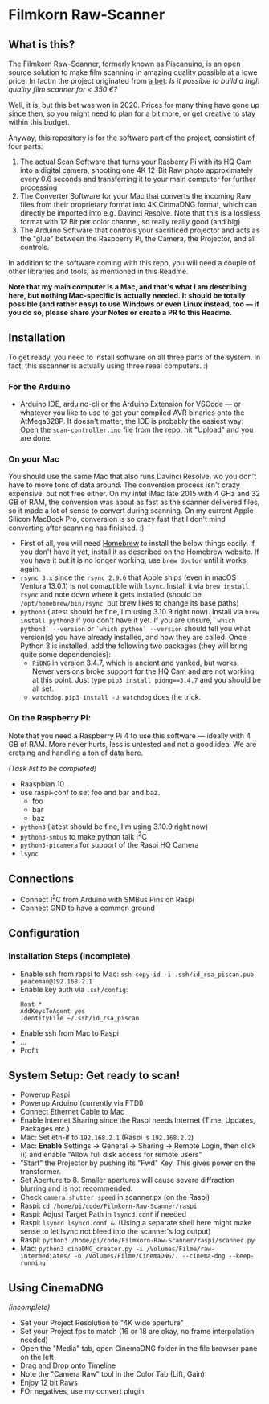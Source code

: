 # Filmkorn Raw-Scanner

## What is this?
The Filmkorn Raw-Scanner, formerly known as Piscanuino, is an open source solution to make film scanning in amazing quality possible at a lowe price. In factm the project originated from [a bet](https://www.filmvorfuehrer.de/topic/31851-challenge-framescanner-f%C3%BCr-350%E2%82%AC-bauen/): *Is it possible to build a high quality film scanner for < 350 €?*

Well, it is, but this bet was won in 2020. Prices for many thing have gone up since then, so you might need to plan for a bit more, or get creative to stay within this budget.

Anyway, this repository is for the software part of the project, consistint of four parts:

1. The actual Scan Software that turns your Rasberry Pi with its HQ Cam into a digital camera, shooting one 4K 12-Bit Raw photo approximately every 0.6 seconds and transferring it to your main computer for further processing
2. The Converter Software for your Mac that converts the incoming Raw files from their proprietary format into 4K CinmaDNG format, which can directly be imported into e.g. Davinci Resolve. Note that this is a lossless format with 12 Bit per color channel, so really really good (and big)
3. The Arduino Software that controls your sacrificed projector and acts as the "glue" between the Raspberry Pi, the Camera, the Projector, and all controls.

In addition to the software coming with this repo, you will need a couple of other libraries and tools, as mentioned in this Readme. 

**Note that my main computer is a Mac, and that's what I am describing here, but nothing Mac-specific is actually needed. It should be totally possible (and rather easy) to use Windows or even Linux instead, too — if you do so, please share your Notes or create a PR to this Readme.**

## Installation
To get ready, you need to install software on all three parts of the system. In fact, this sscanner is actually using three reaal computers. :)

### For the Arduino
- Arduino IDE, arduino-cli or the Arduino Extension for VSCode — or whatever you like to use to get your compiled AVR binaries onto the AtMega328P. It doesn't matter, the IDE is probably the easiest way: Open the `scan-controller.ino` file from the repo, hit "Upload" and you are done.

### On your Mac
You should use the same Mac that also runs Davinci Resolve, wo you don't have to move tons of data around. The conversion process isn't crazy expensive, but not free either. On my intel iMac late 2015 with 4 GHz and 32 GB of RAM, the conversion was about as fast as the scanner delivered files, so it made a lot of sense to convert during scanning. On my current Apple Silicon MacBook Pro, conversion is so crazy fast that I don't mind converting after scanning has finished. :) 

- First of all, you will need [Homebrew](https://brew.sh/) to install the below things easily. If you don't have it yet, install it as described on the Homebrew website. If you have it but it is no longer working, use `brew doctor` until it works again.
- `rsync 3.x` since the `rsync 2.9.6` that Apple ships (even in macOS Ventura 13.0.1) is not comaptible with `lsync`. Install it via `brew install rsync` and note down where it gets installed (should be `/opt/homebrew/bin/rsync`, but brew likes to change its base paths)
- `python3` (latest should be fine, I'm using 3.10.9 right now). Install via `brew install python3` if you don't have it yet. If you are unsure, `` `which python3` --version `` or `` `which python` --version `` should tell you what version(s) you have already installed, and how they are called. Once Python 3 is installed, add the following two packages (they will bring quite some dependencies):
  - `PiDNG` in version 3.4.7, which is ancient and yanked, but works. Newer versions broke support for the HQ Cam and are not working at this point. Just type `pip3 install pidng==3.4.7` and you should be all set.
  - `watchdog`. `pip3 install -U watchdog` does the trick.

### On the Raspberry Pi:
Note that you need a Raspberry Pi 4 to use this software — ideally with 4 GB of RAM. More never hurts, less is untested and not a good idea. We are cretaing and handling a ton of data here.

*(Task list to be completed)*
- Raaspbian 10
- use raspi-conf to set foo and bar and baz.
  - foo
  - bar
  - baz
- `python3` (latest should be fine, I'm using 3.10.9 right now)
- `python3-smbus` to make python talk I<sup>2</sup>C 
- `python3-picamera` for support of the Raspi HQ Camera
- `lsync`

## Connections
- Connect I<sup>2</sup>C from Arduino with SMBus Pins on Raspi
- Connect GND to have a common ground


## Configuration
### Installation Steps (incomplete)
- Enable ssh from rapsi to Mac: `ssh-copy-id -i .ssh/id_rsa_piscan.pub peaceman@192.168.2.1`
- Enable key auth via `.ssh/config`: 
  ```
  Host *
  AddKeysToAgent yes
  IdentityFile ~/.ssh/id_rsa_piscan
  ```
- Enable ssh from Mac to Raspi
- ...
- Profit

## System Setup: Get ready to scan!
- Powerup Raspi
- Powerup Arduino (currently via FTDI)
- Connect Ethernet Cable to Mac
- Enable Internet Sharing since the Raspi needs Internet (Time, Updates, Packages etc.)
- Mac: Set eth-if to `192.168.2.1` (Raspi is `192.168.2.2`)
- Mac: **Enable** Settings -> General -> Sharing -> Remote Login, then click (i) and enable "Allow full disk access for remote users" 
- "Start" the Projector by pushing its "Fwd" Key. This gives power on the transformer. 
- Set Aperture to 8. Smaller apertures will cause severe diffraction blurring and is not recommended.
- Check `camera.shutter_speed` in scanner.px (on the Raspi)
- Raspi: `cd /home/pi/code/Filmkorn-Raw-Scanner/raspi`
- Raspi: Adjust Target Path in `lsyncd.conf` if needed
- Raspi: `lsyncd lsyncd.conf &`. (Using a separate shell here might make sense to let lsync not bleed into the scanner's log output)
- Raspi: `python3 /home/pi/code/Filmkorn-Raw-Scanner/raspi/scanner.py`
- Mac: `python3 cineDNG_creator.py -i /Volumes/Filme/raw-intermediates/ -o /Volumes/Filme/CinemaDNG/. --cinema-dng --keep-running`

## Using CinemaDNG
*(incomplete)*
- Set your Project Resolution to "4K wide aperture"
- Set your Project fps to match (16 or 18 are okay, no frame interpolation needed)
- Open the "Media" tab, open CinemaDNG folder in the file browser pane on the left
- Drag and Drop onto Timeline
- Note the "Camera Raw" tool in the Color Tab (Lift, Gain)
- Enjoy 12 bit Raws
- FOr negatives, use my convert plugin
